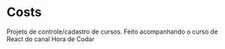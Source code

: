 # Costs
Projeto de controle/cadastro de cursos. Feito acompanhando o curso de React do canal Hora de Codar
